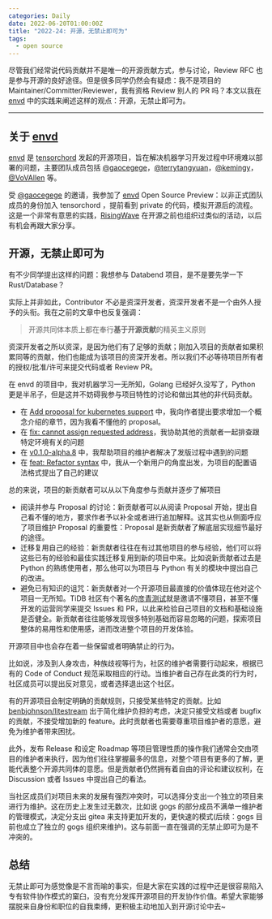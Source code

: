 ```yaml
---
categories: Daily
date: 2022-06-20T01:00:00Z
title: "2022-24: 开源，无禁止即可为"
tags:
  - open source
---
```


尽管我们经常说代码贡献并不是唯一的开源贡献方式，参与讨论，Review RFC 也是参与开源的良好途径。但是很多同学仍然会有疑虑：我不是项目的 Maintainer/Committer/Reviewer，我有资格 Review 别人的 PR 吗？本文以我在 [envd] 中的实践来阐述这样的观点：开源，无禁止即可为。

---

## 关于 [envd]

[envd] 是 [tensorchord](https://github.com/tensorchord) 发起的开源项目，旨在解决机器学习开发过程中环境难以部署的问题，主要团队成员包括 [@gaocegege](https://github.com/gaocegege)，[@terrytangyuan](https://github.com/terrytangyuan)，[@kemingy](https://github.com/kemingy)，[@VoVAllen](https://github.com/VoVAllen) 等。

受 [@gaocegege](https://github.com/gaocegege) 的邀请，我参加了 [envd] Open Source Preview：以非正式团队成员的身份加入 tensorchord ，提前看到 private 的代码，模拟开源后的流程。这是一个非常有意思的实践，[RisingWave](https://github.com/singularity-data/risingwave) 在开源之前也组织过类似的活动，以后有机会再跟大家分享。

## 开源，无禁止即可为

有不少同学提出这样的问题：我想参与 Databend 项目，是不是要先学一下 Rust/Database？

实际上并非如此，Contributor 不必是资深开发者，资深开发者不是一个由外人授予的头衔。我在之前的文章中也反复强调：

> 开源共同体本质上都在奉行**基于开源贡献**的精英主义原则

资深开发者之所以资深，是因为他们有了足够的贡献；刚加入项目的贡献者如果积累同等的贡献，他们也能成为该项目的资深开发者。所以我们不必等待项目所有者的授权/批准/许可来提交代码或者 Review PR。

在 envd 的项目中，我对机器学习一无所知，Golang 已经好久没写了，Python 更是半吊子，但是这并不妨碍我参与项目特性的讨论和做出其他的非代码贡献。

- 在 [Add proposal for kubernetes support](https://github.com/tensorchord/envd/pull/237) 中，我向作者提出要求增加一个概念介绍的章节，因为我看不懂他的 proposal。
- 在 [fix: cannot assign requested address](https://github.com/tensorchord/envd/pull/386)，我协助其他的贡献者一起排查跟特定环境有关的问题
- 在 [v0.1.0-alpha.8](https://github.com/tensorchord/envd/discussions/369#discussioncomment-2960851) 中，我帮助项目的维护者解决了发版过程中遇到的问题
- 在 [feat: Refactor syntax](https://github.com/tensorchord/envd/pull/238) 中，我从一个新用户的角度出发，为项目的配置语法格式提出了自己的建议

总的来说，项目的新贡献者可以从以下角度参与贡献并逐步了解项目

- 阅读并参与 Proposal 的讨论：新贡献者可以从阅读 Proposal 开始，提出自己看不懂的地方，要求作者予以补全或者进行追加解释。这其实也从侧面呼应了项目维护 Proposal 的重要性：Proposal 是新贡献者了解底层实现细节最好的途径。
- 迁移复用自己的经验：新贡献者往往在有过其他项目的参与经验，他们可以将这些已有的经验和最佳实践迁移复用到新的项目中来。比如说新贡献者过去是 Python 的熟练使用者，那么他可以为项目与 Python 有关的模块中提出自己的改进。
- 避免已有知识的诅咒：新贡献者对一个开源项目最直接的价值体现在他对这个项目一无所知。TiDB 社区有个著名的[彦青测试](https://github.com/tikv/tikv/pull/11095)就是邀请不懂项目，甚至不懂开发的运营同学来提交 Issues 和 PR，以此来检验自己项目的文档和基础设施是否健全。新贡献者往往能够发现很多特别基础而容易忽略的问题，探索项目整体的易用性和使用感，进而改进整个项目的开发体验。
  
开源项目中也会存在着一些保留或者明确禁止的行为。

比如说，涉及到人身攻击，种族歧视等行为，社区的维护者需要行动起来，根据已有的 Code of Conduct 规范采取相应的行动。当维护者自己存在此类的行为时，社区成员可以提出反对意见，或者选择退出这个社区。

有的开源项目会制定明确的贡献规则，只接受某些特定的贡献。比如 [benbjohnson/litestream](https://github.com/benbjohnson/litestream) 出于简化维护负担的考虑，决定只接受文档或者 bugfix 的贡献，不接受增加新的 feature。此时贡献者也需要尊重项目维护者的意愿，避免为维护者带来困扰。

此外，发布 Release 和设定 Roadmap 等项目管理性质的操作我们通常会交由项目的维护者来执行，因为他们往往掌握最多的信息，对整个项目有更多的了解，更能代表整个开源共同体的意愿。但是贡献者仍然拥有着自由的评论和建议权利，在 Discussion 或者 Issues 中提出自己的看法。

当社区成员们对项目未来的发展有强烈冲突时，可以选择分支出一个独立的项目来进行为维护。这在历史上发生过无数次，比如说 gogs 的部分成员不满单一维护者的管理模式，决定分支出 gitea 来支持更加开发的，更快速的模式(后续：gogs 目前也成立了独立的 gogs 组织来维护)。这与前面一直在强调的无禁止即可为是不冲突的。

## 总结

无禁止即可为感觉像是不言而喻的事实，但是大家在实践的过程中还是很容易陷入专有软件协作模式的窠臼，没有充分发挥开源项目的开发协作价值。希望大家能够摆脱来自身份和职位的自我束缚，更积极主动地加入到开源讨论中去~

[envd]: https://github.com/tensorchord/envd
